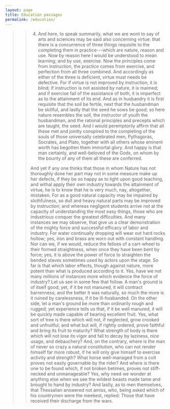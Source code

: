 ```yaml
---
layout: page
title: Education passages
permalink: /education/
---
```


>> 4. And here, to speak summarily, what we are wont to say of arts and sciences may be said also concerning virtue: that there is a concurrence of three things requisite to the completing them in practice---which are nature, reason and use. Now by reason here I would be understood to mean learning; and by use, exercise. Now the principles come from instruction, the practice comes from exercise, and perfection from all three combined. And accordingly as either of the three is deficient, virtue must needs be defective. For if virtue is not improved by instruction, it is blind; if instruction is not assisted by nature, it is maimed; and if exercise fail of the assistance of both, it is imperfect as to the attainment of its end. And as in husbandry it is first requisite that the soil be fertile, next that the husbandman be skillful, and lastly that the seed he sows be good; so here nature resembles the soil, the instructor of youth the husbandman, and the rational principles and precepts which are taught, the seed. And I would peremptorily affirm that all these met and jointly conspired to the completing of the souls of those universally celebrated men, Pythagoras, Socrates, and Plato, together with all others whose eminent worth has begotten them immortal glory. And happy is that man certainly, and well-beloved of the Gods, on whom by the bounty of any of them all these are conferred.
>>
>> And yet if any one thinks that those in whom Nature has not thoroughly done her part may not in some measure make up her defects, if they be so happy as to light upon good teaching, and withal apply their own industry towards the attainment of virtue, he is to know that he is very much, nay, altogether, mistaken. For as a good natural capacity may be impaired by slothfulness, so dull and heavy natural parts may be improved by instruction; and whereas negligent students arrive not at the capacity of understanding the most easy things, those who are industrious conquer the greatest difficulties. And many instances we may observe, that give us a clear demonstration of the mighty force and successful efficacy of labor and industry. For water continually dropping will wear out hard rocks hollow; yes, iron and brass are worn out with constant handling. Nor can we, if we would, reduce the felloes of a cart-wheel to their formed straightness, when once they have been bent by force; yes, it is above the power of force to straighten the bended staves sometimes used by actors upon the stage. So far is that which labor effects, though against nature, more potent than what is produced according to it. Yes, have we not many millions of instances more which evidence the force of industry? Let us see in some few that follow. A man's ground is of itself good; yet, if it be not manured, it will contract barrenness; and the better it was naturally, so much the more is it ruined by carelessness, if it be ill-husbanded. On the other side, let a man's ground be more than ordinarily rough and rugged; yet experience tells us that, if it be well manured, it will be quickly made capable of bearing excellent fruit. Yes, what sort of tree is there which will not, if neglected, grow crooked and unfruitful; and what but will, if rightly ordered, prove faithful and bring its fruit to maturity? What strength of body is there which will not lose its vigor and fall to decay by laziness, nice usage, and debauchery? And, on the contrary, where is the man of never so crazy a natural constitution, who can not render himself far more robust, if he will only give himself to exercise activity and strength? What horse well-managed from a colt proves not easily governable by the rider? And where is there one to be found which, if not broken betimes, proves not stiff-necked and unmanageable? Yes, why need we wonder at anything else when we see the wildest beasts made tame and brought to hand by industry? And lastly, as to men themselves, that Thessalian answered not amiss, who, being asked which of his countrymen were the meekest, replied: Those that have received their discharge from the wars.